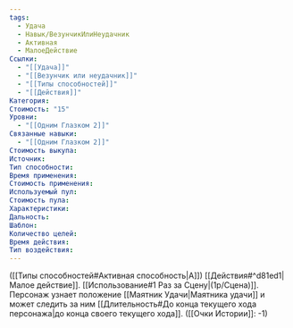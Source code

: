 ```yaml
---
tags:
  - Удача
  - Навык/ВезунчикИлиНеудачник
  - Активная
  - МалоеДействие
Ссылки:
  - "[[Удача]]"
  - "[[Везунчик или неудачник]]"
  - "[[Типы способностей]]"
  - "[[Действия]]"
Категория: 
Стоимость: "15"
Уровни:
  - "[[Одним Глазком 2]]"
Связанные навыки:
  - "[[Одним Глазком 2]]"
Стоимость выкупа:
Источник:
Тип способности:
Время применения:
Стоимость применения:
Используемый пул:
Стоимость пула:
Характеристики:
Дальность:
Шаблон:
Количество целей:
Время действия:
Тип воздействия:
---
```

([[Типы способностей#Активная способность|А]]) [[Действия#^d81ed1|Малое действие]]. [[Использование#1 Раз за Сцену|(1р/Сцена)]]. Персонаж узнает положение [[Маятник Удачи|Маятника удачи]] и может следить за ним [[Длительность#До конца текущего хода персонажа|до конца своего текущего хода]]. ([[Очки Истории]]: -1)